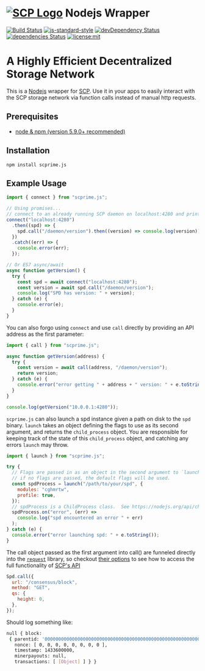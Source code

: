 # [![SCP Logo]()](http://scpri.me/) Nodejs Wrapper

[![Build Status](https://travis-ci.org/420coupe/nodejs-scprime.svg?branch=master)](https://travis-ci.org/420coupe/nodejs-scprime)
[![js-standard-style](https://img.shields.io/badge/code%20style-standard-brightgreen.svg)](http://standardjs.com/)
[![devDependency Status](https://david-dm.org/420coupe/nodejs-scprime/dev-status.svg)](https://david-dm.org/420coupe/Nodejs-Scprime#info=devDependencies)
[![dependencies Status](https://david-dm.org/NebulousLabs/nodejs-scprime.svg)](https://david-dm.org/NebulousLabs/Nodejs-Scprime#info=dependencies)
[![license:mit](https://img.shields.io/badge/license-mit-blue.svg)](https://opensource.org/licenses/MIT)

# A Highly Efficient Decentralized Storage Network

This is a [Nodejs](https://nodejs.org/) wrapper for
[SCP](https://gitlab.com/scpcorp/scprime). Use it in your apps to easily
interact with the SCP storage network via function calls instead of manual http
requests.

## Prerequisites

- [node & npm (version 5.9.0+ recommended)](https://nodejs.org/download/)

## Installation

```
npm install scprime.js
```

## Example Usage

```js
import { connect } from "scprime.js";

// Using promises...
// connect to an already running SCP daemon on localhost:4280 and print its version
connect("localhost:4280")
  .then((spd) => {
    spd.call("/daemon/version").then((version) => console.log(version));
  })
  .catch((err) => {
    console.error(err);
  });

// Or ES7 async/await
async function getVersion() {
  try {
    const spd = await connect("localhost:4280");
    const version = await spd.call("/daemon/version");
    console.log("SPD has version: " + version);
  } catch (e) {
    console.error(e);
  }
}
```

You can also forgo using `connect` and use `call` directly by providing an API address as the first parameter:

```js
import { call } from "scprime.js";

async function getVersion(address) {
  try {
    const version = await call(address, "/daemon/version");
    return version;
  } catch (e) {
    console.error("error getting " + address + " version: " + e.toString());
  }
}

console.log(getVersion("10.0.0.1:4280"));
```

`scprime.js` can also launch a spd instance given a path on disk to the `spd` binary. `launch` takes an object defining the flags to use as its second argument, and returns the `child_process` object. You are responsible for keeping track of the state of this `child_process` object, and catching any errors `launch` may throw.

```js
import { launch } from "scprime.js";

try {
  // Flags are passed in as an object in the second argument to `launch`.
  // if no flags are passed, the default flags will be used.
  const spdProcess = launch("/path/to/your/spd", {
    modules: "cghmrtw",
    profile: true,
  });
  // spdProcess is a ChildProcess class.  See https://nodejs.org/api/child_process.html#child_process_class_childprocess for more information on what you can do with it.
  spdProcess.on("error", (err) =>
    console.log("spd encountered an error " + err)
  );
} catch (e) {
  console.error("error launching spd: " + e.toString());
}
```

The call object passed as the first argument into call() are funneled directly
into the [`request`](https://github.com/request/request) library, so checkout
[their options](https://github.com/request/request#requestoptions-callback) to
see how to access the full functionality of [SCP's
API](https://gitlab.com/scpcorp/scprime/blob/master/doc/API.md)

```js
Spd.call({
  url: "/consensus/block",
  method: "GET",
  qs: {
    height: 0,
  },
});
```

Should log something like:

```bash
null { block:
 { parentid: '0000000000000000000000000000000000000000000000000000000000000000',
   nonce: [ 0, 0, 0, 0, 0, 0, 0, 0 ],
   timestamp: 1433600000,
   minerpayouts: null,
   transactions: [ [Object] ] } }
```
